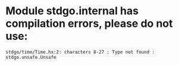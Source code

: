 # Module stdgo.internal has compilation errors, please do not use:
```
stdgo/time/Time.hx:2: characters 8-27 : Type not found : stdgo.unsafe.Unsafe

```


